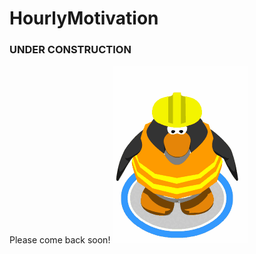 # HourlyMotivation

### UNDER CONSTRUCTION 
Please come back soon!
![](https://github.com/HallowsYves/HourlyMotivation/blob/main/Media/Gifs/under_construction.gif)
